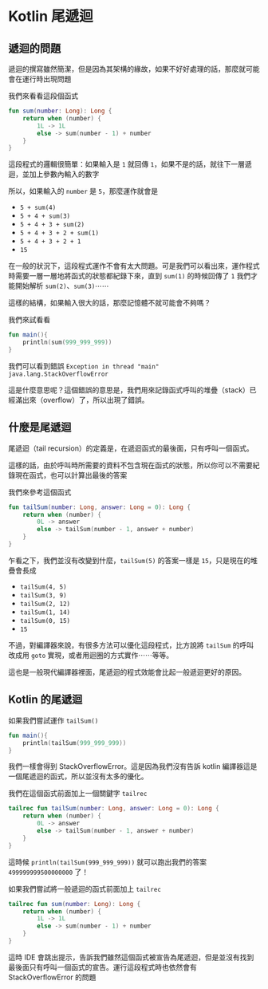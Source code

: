 # Kotlin 尾遞迴

## 遞迴的問題

遞迴的撰寫雖然簡潔，但是因為其架構的緣故，如果不好好處理的話，那麼就可能會在運行時出現問題

我們來看看這段個函式

```kotlin
fun sum(number: Long): Long {
    return when (number) {
        1L -> 1L
        else -> sum(number - 1) + number
    }
}
```

這段程式的邏輯很簡單：如果輸入是 `1` 就回傳 `1`，如果不是的話，就往下一層遞迴，並加上參數內輸入的數字

所以，如果輸入的 `number` 是 `5`，那麼運作就會是

* `5 + sum(4)`
* `5 + 4 + sum(3)`
* `5 + 4 + 3 + sum(2)`
* `5 + 4 + 3 + 2 + sum(1)`
* `5 + 4 + 3 + 2 + 1`
* `15`

在一般的狀況下，這段程式運作不會有太大問題。可是我們可以看出來，運作程式時需要一層一層地將函式的狀態都紀錄下來，直到 `sum(1)` 的時候回傳了 `1` 我們才能開始解析 `sum(2)`、`sum(3)`⋯⋯

這樣的結構，如果輸入很大的話，那麼記憶體不就可能會不夠嗎？

我們來試看看

```kotlin
fun main(){
    println(sum(999_999_999))
}
```

我們可以看到錯誤 `Exception in thread "main" java.lang.StackOverflowError`

這是什麼意思呢？這個錯誤的意思是，我們用來記錄函式呼叫的堆疊（stack）已經滿出來（overflow）了，所以出現了錯誤。

## 什麼是尾遞迴

尾遞迴（tail recursion）的定義是，在遞迴函式的最後面，只有呼叫一個函式。

這樣的話，由於呼叫時所需要的資料不包含現在函式的狀態，所以你可以不需要紀錄現在函式，也可以計算出最後的答案

我們來參考這個函式

```kotlin
fun tailSum(number: Long, answer: Long = 0): Long {
    return when (number) {
        0L -> answer
        else -> tailSum(number - 1, answer + number)
    }
}
```

乍看之下，我們並沒有改變到什麼，`tailSum(5)` 的答案一樣是 `15`，只是現在的堆疊會長成

* `tailSum(4, 5)`
* `tailSum(3, 9)`
* `tailSum(2, 12)`
* `tailSum(1, 14)`
* `tailSum(0, 15)`
* `15`

不過，對編譯器來說，有很多方法可以優化這段程式，比方說將 `tailSum` 的呼叫改成用 `goto` 實現，或者用迴圈的方式實作⋯⋯等等。

這也是一般現代編譯器裡面，尾遞迴的程式效能會比起一般遞迴更好的原因。

## Kotlin 的尾遞迴

如果我們嘗試運作 `tailSum()`

```kotlin
fun main(){
    println(tailSum(999_999_999))
}
```

我們一樣會得到 StackOverflowError。這是因為我們沒有告訴 kotlin 編譯器這是一個尾遞迴的函式，所以並沒有太多的優化。

我們在這個函式前面加上一個關鍵字 `tailrec`

```kotlin
tailrec fun tailSum(number: Long, answer: Long = 0): Long {
    return when (number) {
        0L -> answer
        else -> tailSum(number - 1, answer + number)
    }
}
```

這時候 `println(tailSum(999_999_999))` 就可以跑出我們的答案 `499999999500000000` 了！

如果我們嘗試將一般遞迴的函式前面加上 `tailrec`

```kotlin
tailrec fun sum(number: Long): Long {
    return when (number) {
        1L -> 1L
        else -> sum(number - 1) + number
    }
}
```

這時 IDE 會跳出提示，告訴我們雖然這個函式被宣告為尾遞迴，但是並沒有找到最後面只有呼叫一個函式的宣告。運行這段程式時也依然會有 StackOverflowError 的問題

